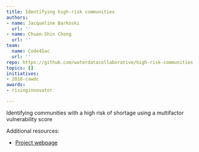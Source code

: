 ```yaml
---
title: Identifying high-risk communities
authors:
- name: Jacqueline Barkoski
  url: ''
- name: Chuan-Shin Chong
  url: ''
team:
  name: Code4Sac
  url: ''
repo: https://github.com/waterdatacollaborative/high-risk-communities
topics: []
initiatives:
- 2018-cawdc
awards:
- risinginnovator

---
```


Identifying communities with a high risk of shortage using a multifactor vulnerability score

Additional resources:

- [Project webpage](http://arcg.is/19OXPW)

